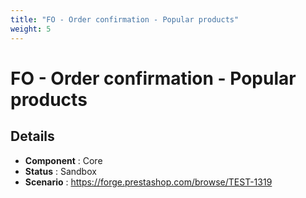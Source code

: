 ```yaml
---
title: "FO - Order confirmation - Popular products"
weight: 5
---
```


# FO - Order confirmation - Popular products
## Details
* **Component** : Core
* **Status** : Sandbox
* **Scenario** : https://forge.prestashop.com/browse/TEST-1319
